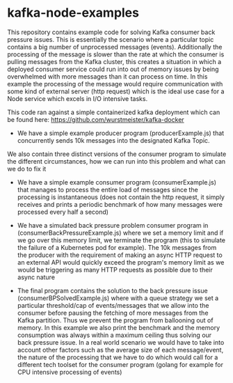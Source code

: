 # kafka-node-examples

This repository contains example code for solving Kafka consumer back pressure issues. This is essentially the scenario where a particular topic contains a big number of unprocessed messages (events). Additionally the processing of the message is slower than the rate at which the consumer is pulling messages from the Kafka cluster, this creates a situation in which a deployed consumer service could run into out of memory issues by being overwhelmed with more messages than it can process on time. In this example the processing of the message would require communication with some kind of external server (http request) which is the ideal use case for a Node service which excels in I/O intensive tasks.

This code ran against a simple containerized kafka deployment which can be found here: https://github.com/wurstmeister/kafka-docker

- We have a simple example producer program (producerExample.js) that concurrently sends 10k messages into the designated Kafka Topic.

We also contain three distinct versions of the consumer program to simulate the different circumstances, how we can run into this problem and what can we do to fix it
- We have a simple example consumer program (consumerExample.js) that manages to process the entire load of messages since the processing is instantaneous (does not contain the http request, it simply receives and prints a periodic benchmark of how many messages were processed every half a second)

- We have a simulated back pressure problem consumer program in (consumerBackPressureExample.js) where we set a memory limit and if we go over this memory limit, we terminate the program (this to simulate the failure of a Kubernetes pod for example). The 10k messages from the producer with the requirement of making an async HTTP request to an external API would quickly exceed the program's memory limit as we would be triggering as many HTTP requests as possible due to their async nature

- The final program contains the solution to the back pressure issue (consumerBPSolvedExample.js) where with a queue strategy we set a particular threshold/cap of events/messages that we allow into the consumer before pausing the fetching of more messages from the Kafka partition. Thus we prevent the program from ballooning out of memory. In this example we also print the benchmark and the memory consumption was always within a maximum ceiling thus solving our back pressure issue. In a real world scenario we would have to take into account other factors such as the average size of each message/event, the nature of the processing that we have to do which would call for a different tech toolset for the consumer program (golang for example for CPU intensive processing of events)
